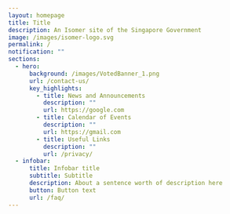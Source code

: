 ```yaml
---
layout: homepage
title: Title
description: An Isomer site of the Singapore Government
image: /images/isomer-logo.svg
permalink: /
notification: ""
sections:
  - hero:
      background: /images/VotedBanner_1.png
      url: /contact-us/
      key_highlights:
        - title: News and Announcements
          description: ""
          url: https://google.com
        - title: Calendar of Events
          description: ""
          url: https://gmail.com
        - title: Useful Links
          description: ""
          url: /privacy/
  - infobar:
      title: Infobar title
      subtitle: Subtitle
      description: About a sentence worth of description here
      button: Button text
      url: /faq/
---
```

